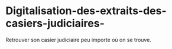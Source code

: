# Digitalisation-des-extraits-des-casiers-judiciaires-
Retrouver son casier judiciaire peu importe où on se trouve.
